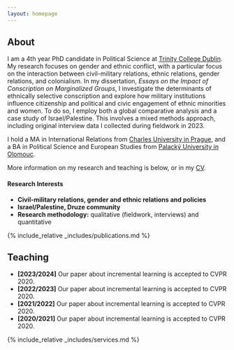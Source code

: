```yaml
---
layout: homepage
---
```


## About

I am a 4th year PhD candidate in Political Science at <a href="http://tcd.ie" target="_blank">Trinity College Dublin</a>. My research focuses on gender and ethnic conflict, with a particular focus on the interaction between civil-military relations, ethnic relations, gender relations, and colonialism. In my dissertation, <em>Essays on the Impact of Conscription on Marginalized Groups</em>, I investigate the determinants of ethnically selective conscription and explore how military institutions influence citizenship and political and civic engagement of ethnic minorities and women. To do so, I employ both a global comparative analysis and a case study of Israel/Palestine. This involves a mixed methods approach, including original interview data I collected during fieldwork in 2023.

I hold a MA in International Relations from <a href="http://cuni.cz" target="_blank">Charles University in Prague</a>, and a BA in Political Science and European Studies from <a href="http://upol.cz" target="_blank">Palacký University in Olomouc</a>.

More information on my research and teaching is below, or in my [CV](assets/files/curriculum_vitae.pdf).

#### Research Interests

- **Civil-military relations, gender and ethnic relations and policies**
- **Israel/Palestine, Druze community**
- **Research methodology:** qualitative (fieldwork, interviews) and quantitative

{% include_relative _includes/publications.md %}

## Teaching

- **[2023/2024]** Our paper about incremental learning is accepted to CVPR 2020.
- **[2022/2023]** Our paper about incremental learning is accepted to CVPR 2020.
- **[2021/2022]** Our paper about incremental learning is accepted to CVPR 2020.
- **[2020/2021]** Our paper about incremental learning is accepted to CVPR 2020.

{% include_relative _includes/services.md %}
